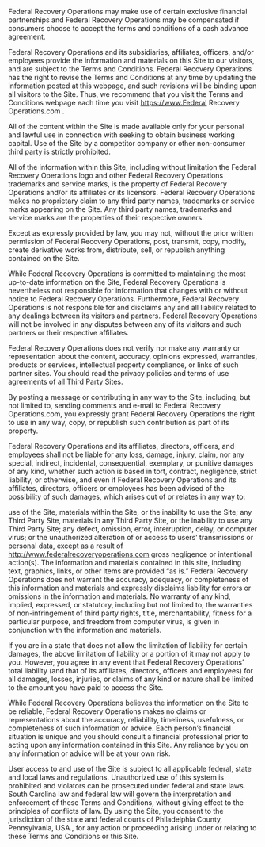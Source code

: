 
Federal Recovery Operations may make use of certain exclusive financial partnerships and Federal Recovery Operations may be compensated if consumers choose to accept the terms and conditions of a cash advance agreement.

Federal Recovery Operations and its subsidiaries, affiliates, officers, and/or employees provide the information and materials on this Site to our visitors, and are subject to the Terms and Conditions. Federal Recovery Operations has the right to revise the Terms and Conditions at any time by updating the information posted at this webpage, and such revisions will be binding upon all visitors to the Site. Thus, we recommend that you visit the Terms and Conditions webpage each time you visit https://www.Federal Recovery Operations.com .

All of the content within the Site is made available only for your personal and lawful use in connection with seeking to obtain business working capital. Use of the Site by a competitor company or other non-consumer third party is strictly prohibited.

All of the information within this Site, including without limitation the Federal Recovery Operations logo and other Federal Recovery Operations trademarks and service marks, is the property of Federal Recovery Operations and/or its affiliates or its licensors. Federal Recovery Operations makes no proprietary claim to any third party names, trademarks or service marks appearing on the Site. Any third party names, trademarks and service marks are the properties of their respective owners.

Except as expressly provided by law, you may not, without the prior written permission of Federal Recovery Operations, post, transmit, copy, modify, create derivative works from, distribute, sell, or republish anything contained on the Site.

While Federal Recovery Operations is committed to maintaining the most up-to-date information on the Site, Federal Recovery Operations is nevertheless not responsible for information that changes with or without notice to Federal Recovery Operations. Furthermore, Federal Recovery Operations is not responsible for and disclaims any and all liability related to any dealings between its visitors and partners. Federal Recovery Operations will not be involved in any disputes between any of its visitors and such partners or their respective affiliates.

Federal Recovery Operations does not verify nor make any warranty or representation about the content, accuracy, opinions expressed, warranties, products or services, intellectual property compliance, or links of such partner sites. You should read the privacy policies and terms of use agreements of all Third Party Sites.

By posting a message or contributing in any way to the Site, including, but not limited to, sending comments and e-mail to Federal Recovery Operations.com, you expressly grant Federal Recovery Operations the right to use in any way, copy, or republish such contribution as part of its property.

Federal Recovery Operations and its affiliates, directors, officers, and employees shall not be liable for any loss, damage, injury, claim, nor any special, indirect, incidental, consequential, exemplary, or punitive damages of any kind, whether such action is based in tort, contract, negligence, strict liability, or otherwise, and even if Federal Recovery Operations and its affiliates, directors, officers or employees has been advised of the possibility of such damages, which arises out of or relates in any way to:

use of the Site, materials within the Site, or the inability to use the Site;
any Third Party Site, materials in any Third Party Site, or the inability to use any Third Party Site;
any defect, omission, error, interruption, delay, or computer virus; or the unauthorized alteration of or access to users’ transmissions or personal data, except as a result of http://www.federalrecoveryoperations.com gross negligence or intentional action(s).
The information and materials contained in this site, including text, graphics, links, or other items are provided “as is.” Federal Recovery Operations does not warrant the accuracy, adequacy, or completeness of this information and materials and expressly disclaims liability for errors or omissions in the information and materials. No warranty of any kind, implied, expressed, or statutory, including but not limited to, the warranties of non-infringement of third party rights, title, merchantability, fitness for a particular purpose, and freedom from computer virus, is given in conjunction with the information and materials.

If you are in a state that does not allow the limitation of liability for certain damages, the above limitation of liability or a portion of it may not apply to you. However, you agree in any event that Federal Recovery Operations’ total liability (and that of its affiliates, directors, officers and employees) for all damages, losses, injuries, or claims of any kind or nature shall be limited to the amount you have paid to access the Site.

While Federal Recovery Operations believes the information on the Site to be reliable, Federal Recovery Operations makes no claims or representations about the accuracy, reliability, timeliness, usefulness, or completeness of such information or advice. Each person’s financial situation is unique and you should consult a financial professional prior to acting upon any information contained in this Site. Any reliance by you on any information or advice will be at your own risk.

User access to and use of the Site is subject to all applicable federal, state and local laws and regulations. Unauthorized use of this system is prohibited and violators can be prosecuted under federal and state laws. South Carolina law and federal law will govern the interpretation and enforcement of these Terms and Conditions, without giving effect to the principles of conflicts of law. By using the Site, you consent to the jurisdiction of the state and federal courts of Philadelphia County, Pennsylvania, USA., for any action or proceeding arising under or relating to these Terms and Conditions or this Site.